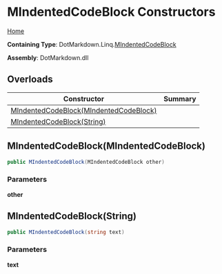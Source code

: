 # MIndentedCodeBlock Constructors

[Home](../../../../README.md)

**Containing Type**: DotMarkdown\.Linq\.[MIndentedCodeBlock](../README.md)

**Assembly**: DotMarkdown\.dll

## Overloads

| Constructor | Summary |
| ----------- | ------- |
| [MIndentedCodeBlock(MIndentedCodeBlock)](#DotMarkdown_Linq_MIndentedCodeBlock__ctor_DotMarkdown_Linq_MIndentedCodeBlock_) | |
| [MIndentedCodeBlock(String)](#DotMarkdown_Linq_MIndentedCodeBlock__ctor_System_String_) | |

## MIndentedCodeBlock\(MIndentedCodeBlock\) <a name="DotMarkdown_Linq_MIndentedCodeBlock__ctor_DotMarkdown_Linq_MIndentedCodeBlock_"></a>

```csharp
public MIndentedCodeBlock(MIndentedCodeBlock other)
```

### Parameters

**other**

## MIndentedCodeBlock\(String\) <a name="DotMarkdown_Linq_MIndentedCodeBlock__ctor_System_String_"></a>

```csharp
public MIndentedCodeBlock(string text)
```

### Parameters

**text**